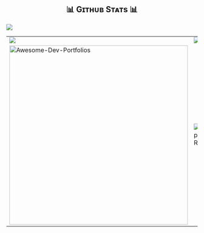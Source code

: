 <!-- ![Aebrahm Ramos' Banner Image](./banner.png)-->




<h2 align="center">📊 Gɪᴛʜᴜʙ Sᴛᴀᴛs 📊</h2>
<table>
  <tr>
    <img align="center" src="https://github-readme-activity-graph.vercel.app/graph?username=aebrahmramos&theme=react-dark">
  <tr>
    <td>
      <img align="center" src="https://github-readme-stats.vercel.app/api?username=AebrahmRamos&count_private=true&show_icons=true&theme=nightowl&bg_color=0,000000,441350&title_color=c56a90&text_color=ffffff&rank_icon=github&hide=prs,issues,contribs&show=reviews,prs_merged,prs_merged_percentage">
    </td>
    <td>
      <img align="center" src="https://streak-stats.demolab.com?user=AebrahmRamos&theme=nightowl&background=0,000000,441350&fire=ffeb95&ring=ffeb95&sideNums=ffffff&sideLabels=ffffff&dates=c56a90&currStreakNum=ffffff">
    </td>
  </tr>
  <tr>
    <td>
      <img align="center" width="470" src="https://github-readme-stats.vercel.app/api/pin/?username=aebrahmramos&repo=Awesome-Dev-Portfolios&theme=nightowl&show_owner=true&bg_color=0,000000,441350&title_color=c56a90&text_color=ffffff" alt="Awesome-Dev-Portfolios" />
    </td>
    <td>
      <img align="center" src="https://github-contributor-stats.vercel.app/api?username=aebrahmramos&limit=3&theme=nightowl&show_owner=true&combine_all_yearly_contributions=false&bg_color=0,000000,441350&title_color=c56a90&text_color=ffffff" alt="Top Repo" />
    </td>
  </tr>
</table>
<!--
**AebrahmRamos/AebrahmRamos** is a ✨ _special_ ✨ repository because its `README.md` (this file) appears on your GitHub profile.



Here are some ideas to get you started:

- 🔭 I’m currently working on ...
- 🌱 I’m currently learning ...
- 👯 I’m looking to collaborate on ...
- 🤔 I’m looking for help with ...
- 💬 Ask me about ...
- 📫 How to reach me: ...
- 😄 Pronouns: ...
- ⚡ Fun fact: ...
-->
